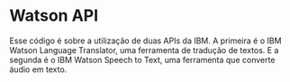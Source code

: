 # Watson API
Esse código é sobre a utilização de duas APIs da IBM. A primeira é o IBM Watson Language Translator, uma ferramenta de tradução de textos.
E a segunda é o IBM Watson Speech to Text, uma ferramenta que converte áudio em texto.   
